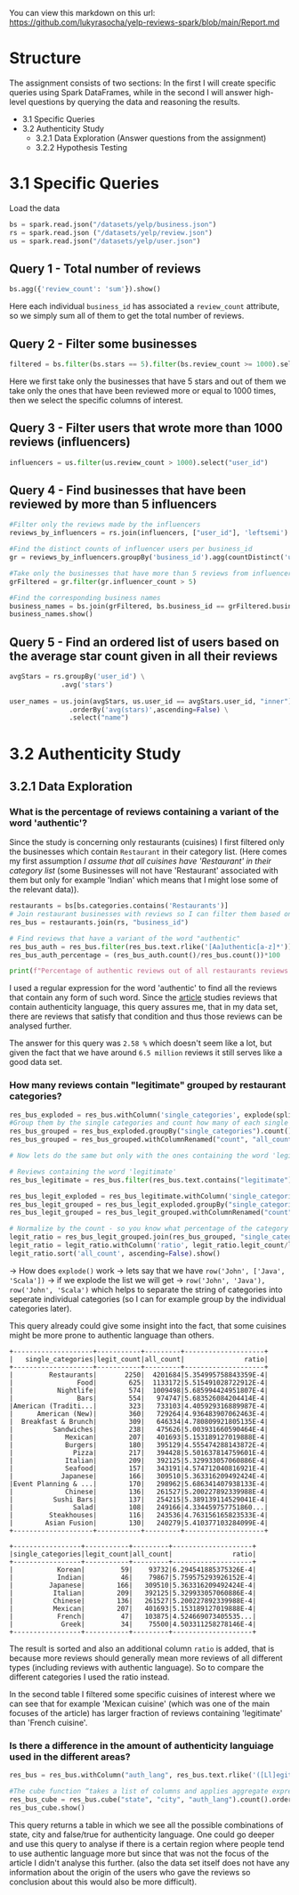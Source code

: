 You can view this markdown on this url: https://github.com/lukyrasocha/yelp-reviews-spark/blob/main/Report.md

# Structure
The assignment consists of two sections: In the first I will create specific queries using Spark DataFrames, while in the second I will answer high-level questions by querying the data and reasoning the results.

- 3.1 Specific Queries
- 3.2 Authenticity Study
  - 3.2.1 Data Exploration (Answer questions from the assignment)
  - 3.2.2 Hypothesis Testing

# 3.1 Specific Queries

Load the data

```python
bs = spark.read.json("/datasets/yelp/business.json")
rs = spark.read.json ("/datasets/yelp/review.json")
us = spark.read.json("/datasets/yelp/user.json")
```

## Query 1 - Total number of reviews
```python
bs.agg({'review_count': 'sum'}).show()
```
Here each individual `business_id` has associated a `review_count` attribute, so we simply sum all of them to get the total number of reviews.

## Query 2 - Filter some businesses
```python
filtered = bs.filter(bs.stars == 5).filter(bs.review_count >= 1000).select("name","stars","review_count")
```
Here we first take only the businesses that have 5 stars and out of them we take only the ones that have been reviewed more or equal to 1000 times, then we select the specific columns of interest.

## Query 3 - Filter users that wrote more than 1000 reviews (influencers)
```python
influencers = us.filter(us.review_count > 1000).select("user_id")
```
## Query 4 - Find businesses that have been reviewed by more than 5 influencers
```python
#Filter only the reviews made by the influencers
reviews_by_influencers = rs.join(influencers, ["user_id"], 'leftsemi')

#Find the distinct counts of influencer users per business_id
gr = reviews_by_influencers.groupBy('business_id').agg(countDistinct('user_id').alias('influencer_count'))

#Take only the businesses that have more than 5 reviews from influencers
grFiltered = gr.filter(gr.influencer_count > 5)

#Find the corresponding business names
business_names = bs.join(grFiltered, bs.business_id == grFiltered.business_id, "inner").select("name")
business_names.show()
```
## Query 5 - Find an ordered list of users based on the average star count given in all their reviews
```python
avgStars = rs.groupBy('user_id') \
             .avg('stars')
             
user_names = us.join(avgStars, us.user_id == avgStars.user_id, "inner") \
               .orderBy('avg(stars)',ascending=False) \
               .select("name") 
```

# 3.2 Authenticity Study
## 3.2.1 Data Exploration
### What is the percentage of reviews containing a variant of the word 'authentic'?

Since the study is concerning only restaurants (cuisines) I first filtered only the businesses which contain `Restaurant` in their category list. (Here comes my first assumption _I assume that all cuisines have 'Restaurant' in their category list_ (some Businesses will not have 'Restaurant' associated with them but only for example 'Indian' which means that I might lose some of the relevant data)).

```python
restaurants = bs[bs.categories.contains('Restaurants')]
# Join restaurant businesses with reviews so I can filter them based on the review text
res_bus = restaurants.join(rs, "business_id")

# Find reviews that have a variant of the word "authentic"
res_bus_auth = res_bus.filter(res_bus.text.rlike('[Aa]uthentic[a-z]*'))
res_bus_auth_percentage = (res_bus_auth.count()/res_bus.count())*100

print(f"Percentage of authentic reviews out of all restaurants reviews {res_bus_auth_percentage} %")
```
I used a regular expression for the word 'authentic' to find all the reviews that contain any form of such word.
Since the [article](https://ny.eater.com/2019/1/18/18183973/authenticity-yelp-reviews-white-supremacy-trap) studies reviews that contain authenticity language, this query assures me, that in my data set, there are reviews that satisfy that condition and thus those reviews can be analysed further. 

The answer for this query was `2.58 %` which doesn't seem like a lot, but given the fact that we have around `6.5 million` reviews it still serves like a good data set.

### How many reviews contain "legitimate" grouped by restaurant categories?
```python
res_bus_exploded = res_bus.withColumn('single_categories', explode(split(col('categories'), ', ')))
#Group them by the single categories and count how many of each single category are there
res_bus_grouped = res_bus_exploded.groupBy("single_categories").count()
res_bus_grouped = res_bus_grouped.withColumnRenamed("count", "all_count")

# Now lets do the same but only with the ones containing the word 'legitimate'

# Reviews containing the word 'legitimate'
res_bus_legitimate = res_bus.filter(res_bus.text.contains("legitimate"))

res_bus_legit_exploded = res_bus_legitimate.withColumn('single_categories', explode(split(col('categories'), ', ')))
res_bus_legit_grouped = res_bus_legit_exploded.groupBy("single_categories").count()
res_bus_legit_grouped = res_bus_legit_grouped.withColumnRenamed("count", "legit_count")

# Normalize by the count - so you know what percentage of the category contains the word legitimate
legit_ratio = res_bus_legit_grouped.join(res_bus_grouped, "single_categories")
legit_ratio = legit_ratio.withColumn('ratio', legit_ratio.legit_count/legit_ratio.all_count)
legit_ratio.sort('all_count', ascending=False).show()
```
-> How does `explode()` work -> lets say that we have `row('John', ['Java', 'Scala'])` -> if we explode the list we will get -> `row('John', 'Java'), row('John', 'Scala')` which helps to separate the string of categories into seperate individual categories (so I can for example group by the individual categories later).

This query already could give some insight into the fact, that some cuisines might be more prone to authentic language than others.

```
+--------------------+-----------+---------+--------------------+
|   single_categories|legit_count|all_count|               ratio|
+--------------------+-----------+---------+--------------------+
|         Restaurants|       2250|  4201684|5.354995758843359E-4|
|                Food|        625|  1133172|5.515491028722912E-4|
|           Nightlife|        574|  1009498|5.685994424951807E-4|
|                Bars|        554|   974747|5.683526084204414E-4|
|American (Traditi...|        323|   733103|4.405929316889987E-4|
|      American (New)|        360|   729264|4.936483907062463E-4|
|  Breakfast & Brunch|        309|   646334|4.780809921805135E-4|
|          Sandwiches|        238|   475626|5.003931660590464E-4|
|             Mexican|        207|   401693|5.153189127019888E-4|
|             Burgers|        180|   395129|4.555474288143872E-4|
|               Pizza|        217|   394428|5.501637814759601E-4|
|             Italian|        209|   392125|5.329933057060886E-4|
|             Seafood|        157|   343191|4.574712040816921E-4|
|            Japanese|        166|   309510|5.363316209492424E-4|
|Event Planning & ...|        170|   298962|5.686341407938133E-4|
|             Chinese|        136|   261527|5.200227892339988E-4|
|          Sushi Bars|        137|   254215|5.389139114529041E-4|
|               Salad|        108|   249166|4.334459757751860...|
|         Steakhouses|        116|   243536|4.763156165823533E-4|
|        Asian Fusion|        130|   240279|5.410377103284099E-4|
+--------------------+-----------+---------+--------------------+

+-----------------+-----------+---------+--------------------+
|single_categories|legit_count|all_count|               ratio|
+-----------------+-----------+---------+--------------------+
|           Korean|         59|    93732|6.294541885375326E-4|
|           Indian|         46|    79867|5.759575293926152E-4|
|         Japanese|        166|   309510|5.363316209492424E-4|
|          Italian|        209|   392125|5.329933057060886E-4|
|          Chinese|        136|   261527|5.200227892339988E-4|
|          Mexican|        207|   401693|5.153189127019888E-4|
|           French|         47|   103875|4.524669073405535...|
|            Greek|         34|    75500|4.503311258278146E-4|
+-----------------+-----------+---------+--------------------+
```
The result is sorted and also an additional column `ratio` is added, that is because more reviews should generally mean more reviews of all different types (including reviews with authentic language). So to compare the different categories I used the ratio instead. 

In the second table I filtered some specific cuisines of interest where we can see that for example 'Mexican cuisine' (which was one of the main focuses of the article) has larger fraction of reviews containing 'legitimate' than 'French cuisine'.

### Is there a difference in the amount of authenticity languiage used in the different areas?

```python
res_bus = res_bus.withColumn("auth_lang", res_bus.text.rlike('([Ll]egitimate)|([Aa]uthentic[a-z]*)'))

#The cube function “takes a list of columns and applies aggregate expressions to all possible combinations of the grouping columns”
res_bus_cube = res_bus.cube("state", "city", "auth_lang").count().orderBy("count", ascending=False)
res_bus_cube.show()
```
This query returns a table in which we see all the possible combinations of state, city and false/true for authenticity language. One could go deeper and use this query to analyse if there is a certain region where people tend to use authentic language more but since that was not the focus of the article I didn't analyse this further. (also the data set itself does not have any information about the origin of the users who gave the reviews so conclusion about this would also be more difficult).


